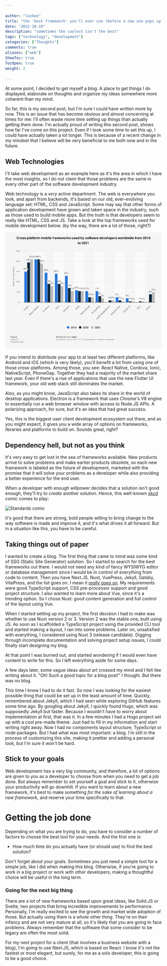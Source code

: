 ```yaml
---

author: "lookee"
title: "the 'best framework' you'll ever use (before a new one pops up)"
date: "2022-10-19"
description: "sometimes the coolest isn't the best"
tags: ["technology", "development"]
categories: ["Thoughts"]
comments: true
aliases: ["web"]
ShowToc: true
TocOpen: true
weight: 2

---
```


At some point, I decided to get myself a blog. A place to get things I do displayed, elaborate on thoughts and organize my ideas somewhere more coherent than my mind.

So far, this is my second post, but I'm sure I could have written more by now. This is an issue that has become obvious and almost concerning at times for me: I'll often waste more time setting up things than actually getting them done. I'm actually proud of writing this second post, shows how far I've come on this project. Even if I took some time to set this up, I could have actually taken a lot longer. This is because of a recent change in my mindset that I believe will be very beneficial to me both now and in the future.

## Web Technologies

I'll take web development as an example here as it's the area in which I have the most insights, so I do not claim that those problems are the same in every other part of the software development industry.

Web technology is a *very* active department. The web is everywhere you look, and apart from backends, it's based on our old, ever-evolving language set: HTML, CSS and JavaScript. Some may say that other forms of application development have grown and taken space in the industry, such as those used to build mobile apps. But the truth is that developers seem to really like HTML, CSS and JS. Take a look at the top frameworks used for mobile development below. (by the way, there are a lot of those, right?)

![Statistics](stats.png)

If you intend to distribute your app to at least two different platforms, like Android and iOS (which is very likely), you'll benefit a lot from using one of those cross-platforms. Among those, you see: *React* Native, Cordova, Ionic, NativeScript, PhoneGap. Together they had a majority of the market share last year.  Even if there's a rise of applications that use the new Flutter UI framework, your old web stack still dominates the market.

Also, as you might know, JavaScript also takes its share in the world of desktop applications. Electron is a framework that uses Chrome's V8 engine to essentially run a web browser window with access to Node.JS APIs. A polarizing approach, for sure, but it's an idea that had great success.
  
Yes, this is the biggest user client development ecosystem out there, and as you might expect, it gives you a wide array of options on frameworks, libraries and platforms to build on. Sounds great, right?

## Dependency hell, but not as you think

It's very easy to get lost in the sea of frameworks available. New products arrive to solve problems and make earlier products obsolete, so each new framework is labeled as the future of development, marketed with the promise that it will solve your problems as a developer while also providing a better experience for the end user.

When a developer with enough willpower decides that a solution isn't good enough, they'll try to *create* another solution. Hence, this well-known [xkcd](https://xkcd.com/) comic comes to play:

![Standards comic](https://imgs.xkcd.com/comics/standards.png)

It's good that there are strong, bold people willing to bring change to the way software is made and improve it, and it's what drives it all forward. But in a situation like this, you have to be careful.

## Taking things out of paper

I wanted to create a blog. The first thing that came to mind was some kind of SSG (Static Site Generator) solution. So I started to search for the best frameworks out there. I would not need any kind of fancy WYSIWYG editor or database management since I would be in control of everything from code to content. Then you have Next.JS, Nuxt, VuePress, Jekyll, Gatsby, VitePress, and the list goes on. I mean it [*really goes on*](https://jamstack.org/generators/). My requirements were good TypeScript support, CSS pre-processor support and good project structure. I also wanted to learn more about Vue, since it's a trending option. So I chose Nuxt: good content generation and full control of the layout using Vue.

When I started setting up my project, the first decision I had to make was whether to use Nuxt version 2 or 3. Version 2 was the stable one, built using JS. As soon as I scaffolded a TypeScript project using the provided CLI tool and started making a layout, I ran into some problems. Later on, unsatisfied with everything, I considered using Nuxt 3 (release candidate). Digging through incomplete documentation and solving project setup issues, I could finally start designing my blog.

At that point I was burned out, and started wondering if I would even have content to write for this. So I left everything aside for some days.

A few days later, some vague ideas about art crossed my mind and I felt like writing about it. "Oh! Such a good topic for a blog post!" I thought. But there was no blog.

This time I knew I had to do it fast. So now I was looking for the easiest possible thing that could be set up in the least amount of time. Quickly, remembered about Jekyll, which I had seen while exploring GitHub features some time ago. By googling about Jekyll, I quickly found Hugo, which was supposedly Jekyll but faster. Because I wouldn't have to worry about implementation at first, that was it. In a few minutes I had a Hugo project set up with a cool pre-made theme. Just had to fill in my information and start writing right away. Now I had no components layout structure, TypeScript or node packages. But I had what was most important: a blog. I'm still in the process of customizing this site, making it prettier and adding a personal look, but I'm sure it won't be hard.

## Stick to your goals

Web development has a very big community, and therefore, a lot of options are given to you as a developer to choose from when you need to get a job done. But always remember to set yourself a goal and stick to it, otherwise your productivity will go downhill. If you want to learn about a new framework, it's best to make something *for the sake of learning about a new framework*, and reserve your time specifically to that.

# Getting the job done

Depending on what you are trying to do, you have to consider a number of factors to choose the best tool for your needs. And the first one is:

- How much time do you actually have (or should use) to find the best solution?

Don't forget about your goals. Sometimes you just need a simple tool for a simple job, like I did when making this blog. Otherwise, if you're going to work in a big project or work with other developers, making a thoughtful choice will be useful in the long term.

### Going for the next big thing

There are a lot of new frameworks based upon great ideas, like Solid.JS or Svelte, two projects that bring incredible improvements to performance. Personally, I'm really excited to see the growth and market wide adoption of those. But actually using them is a whole other thing. They're on their infancy and are not very mature at all, so it's likely that you are going to face problems. Always remember that the software that some consider to be legacy are often the most solid.

For my next project for a client (that involves a business website with a blog), I'm going to use Next.JS, which is based on React. I know it's not the fastest or most elegant, but surely, for me as a solo developer, this is going to be a good choice.

